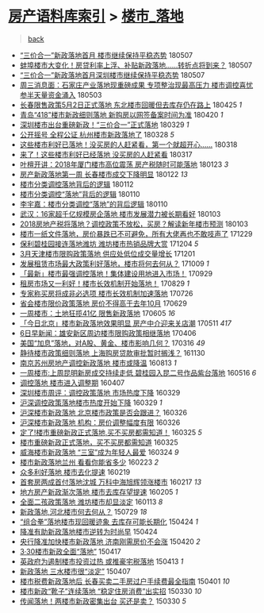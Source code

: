 [房产语料库索引](../../README.md)  > [楼市_落地](楼市_落地.md)
====
> [back](../README.md)

- [“三价合一”新政落地首月 楼市继续保持平稳态势](http://jkwz.applinzi.com/ittc/7100382047828968464.html#%E2%80%9C%E4%B8%89%E4%BB%B7%E5%90%88%E4%B8%80%E2%80%9D%E6%96%B0%E6%94%BF%E8%90%BD%E5%9C%B0%E9%A6%96%E6%9C%88+%E6%A5%BC%E5%B8%82%E7%BB%A7%E7%BB%AD%E4%BF%9D%E6%8C%81%E5%B9%B3%E7%A8%B3%E6%80%81%E5%8A%BF) 180507  
- [蚌埠楼市大变化！房贷利率上浮、补贴新政落地……转折点将到来？](http://jkwz.applinzi.com/ittc/7100293100926927878.html#%E8%9A%8C%E5%9F%A0%E6%A5%BC%E5%B8%82%E5%A4%A7%E5%8F%98%E5%8C%96%EF%BC%81%E6%88%BF%E8%B4%B7%E5%88%A9%E7%8E%87%E4%B8%8A%E6%B5%AE%E3%80%81%E8%A1%A5%E8%B4%B4%E6%96%B0%E6%94%BF%E8%90%BD%E5%9C%B0%E2%80%A6%E2%80%A6%E8%BD%AC%E6%8A%98%E7%82%B9%E5%B0%86%E5%88%B0%E6%9D%A5%EF%BC%9F) 180507  
- [“三价合一”新政落地首月深圳楼市继续保持平稳态势](http://jkwz.applinzi.com/ittc/7100280815361721361.html#%E2%80%9C%E4%B8%89%E4%BB%B7%E5%90%88%E4%B8%80%E2%80%9D%E6%96%B0%E6%94%BF%E8%90%BD%E5%9C%B0%E9%A6%96%E6%9C%88%E6%B7%B1%E5%9C%B3%E6%A5%BC%E5%B8%82%E7%BB%A7%E7%BB%AD%E4%BF%9D%E6%8C%81%E5%B9%B3%E7%A8%B3%E6%80%81%E5%8A%BF) 180507  
- [周三消息面：石家庄产业落地现重磅成果 专项整治现最高压力 楼市调控喜忧参半天量资金涌入](http://jkwz.applinzi.com/ittc/7098749473209713671.html#%E5%91%A8%E4%B8%89%E6%B6%88%E6%81%AF%E9%9D%A2%EF%BC%9A%E7%9F%B3%E5%AE%B6%E5%BA%84%E4%BA%A7%E4%B8%9A%E8%90%BD%E5%9C%B0%E7%8E%B0%E9%87%8D%E7%A3%85%E6%88%90%E6%9E%9C+%E4%B8%93%E9%A1%B9%E6%95%B4%E6%B2%BB%E7%8E%B0%E6%9C%80%E9%AB%98%E5%8E%8B%E5%8A%9B+%E6%A5%BC%E5%B8%82%E8%B0%83%E6%8E%A7%E5%96%9C%E5%BF%A7%E5%8F%82%E5%8D%8A%E5%A4%A9%E9%87%8F%E8%B5%84%E9%87%91%E6%B6%8C%E5%85%A5) 180503  
- [长春限售政策5月2日正式落地 东北楼市回暖但去库存仍在路上](http://jkwz.applinzi.com/ittc/7095843383446864902.html#%E9%95%BF%E6%98%A5%E9%99%90%E5%94%AE%E6%94%BF%E7%AD%965%E6%9C%882%E6%97%A5%E6%AD%A3%E5%BC%8F%E8%90%BD%E5%9C%B0+%E4%B8%9C%E5%8C%97%E6%A5%BC%E5%B8%82%E5%9B%9E%E6%9A%96%E4%BD%86%E5%8E%BB%E5%BA%93%E5%AD%98%E4%BB%8D%E5%9C%A8%E8%B7%AF%E4%B8%8A) 180425 *1* 
- [青岛“418”楼市新政细则落地 新购房以网签备案时间为准](http://jkwz.applinzi.com/ittc/7094066592688374795.html#%E9%9D%92%E5%B2%9B%E2%80%9C418%E2%80%9D%E6%A5%BC%E5%B8%82%E6%96%B0%E6%94%BF%E7%BB%86%E5%88%99%E8%90%BD%E5%9C%B0+%E6%96%B0%E8%B4%AD%E6%88%BF%E4%BB%A5%E7%BD%91%E7%AD%BE%E5%A4%87%E6%A1%88%E6%97%B6%E9%97%B4%E4%B8%BA%E5%87%86) 180420 *1* 
- [深圳楼市出台重磅新政！“三价合一”正式落地](http://jkwz.applinzi.com/ittc/7085937464835572753.html#%E6%B7%B1%E5%9C%B3%E6%A5%BC%E5%B8%82%E5%87%BA%E5%8F%B0%E9%87%8D%E7%A3%85%E6%96%B0%E6%94%BF%EF%BC%81%E2%80%9C%E4%B8%89%E4%BB%B7%E5%90%88%E4%B8%80%E2%80%9D%E6%AD%A3%E5%BC%8F%E8%90%BD%E5%9C%B0) 180329 *1* 
- [公开摇号 全程公证 杭州楼市新政落地了](http://jkwz.applinzi.com/ittc/7085613650608129040.html#%E5%85%AC%E5%BC%80%E6%91%87%E5%8F%B7+%E5%85%A8%E7%A8%8B%E5%85%AC%E8%AF%81+%E6%9D%AD%E5%B7%9E%E6%A5%BC%E5%B8%82%E6%96%B0%E6%94%BF%E8%90%BD%E5%9C%B0%E4%BA%86) 180328 *5* 
- [这些楼市利好已落地！没买房的人赶紧看，第一个就超开心……](http://jkwz.applinzi.com/ittc/7081709107541443590.html#%E8%BF%99%E4%BA%9B%E6%A5%BC%E5%B8%82%E5%88%A9%E5%A5%BD%E5%B7%B2%E8%90%BD%E5%9C%B0%EF%BC%81%E6%B2%A1%E4%B9%B0%E6%88%BF%E7%9A%84%E4%BA%BA%E8%B5%B6%E7%B4%A7%E7%9C%8B%EF%BC%8C%E7%AC%AC%E4%B8%80%E4%B8%AA%E5%B0%B1%E8%B6%85%E5%BC%80%E5%BF%83%E2%80%A6%E2%80%A6) 180318  
- [来了！这些楼市利好已经落地 没买房的人赶紧看](http://jkwz.applinzi.com/ittc/7081526854131647499.html#%E6%9D%A5%E4%BA%86%EF%BC%81%E8%BF%99%E4%BA%9B%E6%A5%BC%E5%B8%82%E5%88%A9%E5%A5%BD%E5%B7%B2%E7%BB%8F%E8%90%BD%E5%9C%B0+%E6%B2%A1%E4%B9%B0%E6%88%BF%E7%9A%84%E4%BA%BA%E8%B5%B6%E7%B4%A7%E7%9C%8B) 180317  
- [叶檀开讲：2018年厦门楼市高位震荡 房产税随时可能落地](http://jkwz.applinzi.com/ittc/7061690500933747723.html#%E5%8F%B6%E6%AA%80%E5%BC%80%E8%AE%B2%EF%BC%9A2018%E5%B9%B4%E5%8E%A6%E9%97%A8%E6%A5%BC%E5%B8%82%E9%AB%98%E4%BD%8D%E9%9C%87%E8%8D%A1+%E6%88%BF%E4%BA%A7%E7%A8%8E%E9%9A%8F%E6%97%B6%E5%8F%AF%E8%83%BD%E8%90%BD%E5%9C%B0) 180123 *3* 
- [房产新政落地第一周 长春楼市成交下降明显](http://jkwz.applinzi.com/ittc/7061410736708781063.html#%E6%88%BF%E4%BA%A7%E6%96%B0%E6%94%BF%E8%90%BD%E5%9C%B0%E7%AC%AC%E4%B8%80%E5%91%A8+%E9%95%BF%E6%98%A5%E6%A5%BC%E5%B8%82%E6%88%90%E4%BA%A4%E4%B8%8B%E9%99%8D%E6%98%8E%E6%98%BE) 180122 *13* 
- [楼市分类调控落地背后的逻辑](http://jkwz.applinzi.com/ittc/7057474397684630545.html#%E6%A5%BC%E5%B8%82%E5%88%86%E7%B1%BB%E8%B0%83%E6%8E%A7%E8%90%BD%E5%9C%B0%E8%83%8C%E5%90%8E%E7%9A%84%E9%80%BB%E8%BE%91) 180112  
- [楼市分类调控“落地”背后的逻辑](http://jkwz.applinzi.com/ittc/7056950819755131914.html#%E6%A5%BC%E5%B8%82%E5%88%86%E7%B1%BB%E8%B0%83%E6%8E%A7%E2%80%9C%E8%90%BD%E5%9C%B0%E2%80%9D%E8%83%8C%E5%90%8E%E7%9A%84%E9%80%BB%E8%BE%91) 180110  
- [李宇嘉：楼市分类调控“落地”的背后逻辑](http://jkwz.applinzi.com/ittc/7056814482104255494.html#%E6%9D%8E%E5%AE%87%E5%98%89%EF%BC%9A%E6%A5%BC%E5%B8%82%E5%88%86%E7%B1%BB%E8%B0%83%E6%8E%A7%E2%80%9C%E8%90%BD%E5%9C%B0%E2%80%9D%E7%9A%84%E8%83%8C%E5%90%8E%E9%80%BB%E8%BE%91) 180110  
- [武汉：16家超千亿规模房企落地 楼市发展潜力被长期看好](http://jkwz.applinzi.com/ittc/7054399553770357777.html#%E6%AD%A6%E6%B1%89%EF%BC%9A16%E5%AE%B6%E8%B6%85%E5%8D%83%E4%BA%BF%E8%A7%84%E6%A8%A1%E6%88%BF%E4%BC%81%E8%90%BD%E5%9C%B0+%E6%A5%BC%E5%B8%82%E5%8F%91%E5%B1%95%E6%BD%9C%E5%8A%9B%E8%A2%AB%E9%95%BF%E6%9C%9F%E7%9C%8B%E5%A5%BD) 180103  
- [2018房地产税将落地？调控政策不放松，买房？解读新年楼市预测](http://jkwz.applinzi.com/ittc/7054377360613180427.html#2018%E6%88%BF%E5%9C%B0%E4%BA%A7%E7%A8%8E%E5%B0%86%E8%90%BD%E5%9C%B0%EF%BC%9F%E8%B0%83%E6%8E%A7%E6%94%BF%E7%AD%96%E4%B8%8D%E6%94%BE%E6%9D%BE%EF%BC%8C%E4%B9%B0%E6%88%BF%EF%BC%9F%E8%A7%A3%E8%AF%BB%E6%96%B0%E5%B9%B4%E6%A5%BC%E5%B8%82%E9%A2%84%E6%B5%8B) 180103  
- [楼市一纸文件落地，房价暴跌已不可避免，所有大佬再也不敢吱声了](http://jkwz.applinzi.com/ittc/7052383791346091024.html#%E6%A5%BC%E5%B8%82%E4%B8%80%E7%BA%B8%E6%96%87%E4%BB%B6%E8%90%BD%E5%9C%B0%EF%BC%8C%E6%88%BF%E4%BB%B7%E6%9A%B4%E8%B7%8C%E5%B7%B2%E4%B8%8D%E5%8F%AF%E9%81%BF%E5%85%8D%EF%BC%8C%E6%89%80%E6%9C%89%E5%A4%A7%E4%BD%AC%E5%86%8D%E4%B9%9F%E4%B8%8D%E6%95%A2%E5%90%B1%E5%A3%B0%E4%BA%86) 171229  
- [保利碧桂园接连落地潍坊 潍坊楼市热销品牌大赏](http://jkwz.applinzi.com/ittc/7043017415066125329.html#%E4%BF%9D%E5%88%A9%E7%A2%A7%E6%A1%82%E5%9B%AD%E6%8E%A5%E8%BF%9E%E8%90%BD%E5%9C%B0%E6%BD%8D%E5%9D%8A+%E6%BD%8D%E5%9D%8A%E6%A5%BC%E5%B8%82%E7%83%AD%E9%94%80%E5%93%81%E7%89%8C%E5%A4%A7%E8%B5%8F) 171204 *5* 
- [3月天津楼市限购政策落地 供应处低位成交量增长](http://jkwz.applinzi.com/ittc/7042107480052597776.html#3%E6%9C%88%E5%A4%A9%E6%B4%A5%E6%A5%BC%E5%B8%82%E9%99%90%E8%B4%AD%E6%94%BF%E7%AD%96%E8%90%BD%E5%9C%B0+%E4%BE%9B%E5%BA%94%E5%A4%84%E4%BD%8E%E4%BD%8D%E6%88%90%E4%BA%A4%E9%87%8F%E5%A2%9E%E9%95%BF) 171201  
- [发展租赁市场最大政策利好落地，楼市将何去何从？](http://jkwz.applinzi.com/ittc/7022467172100736016.html#%E5%8F%91%E5%B1%95%E7%A7%9F%E8%B5%81%E5%B8%82%E5%9C%BA%E6%9C%80%E5%A4%A7%E6%94%BF%E7%AD%96%E5%88%A9%E5%A5%BD%E8%90%BD%E5%9C%B0%EF%BC%8C%E6%A5%BC%E5%B8%82%E5%B0%86%E4%BD%95%E5%8E%BB%E4%BD%95%E4%BB%8E%EF%BC%9F) 171009 *1* 
- [「最新」楼市最强调控落地！集体建设用地进入市场！](http://jkwz.applinzi.com/ittc/7018807340827149329.html#%E3%80%8C%E6%9C%80%E6%96%B0%E3%80%8D%E6%A5%BC%E5%B8%82%E6%9C%80%E5%BC%BA%E8%B0%83%E6%8E%A7%E8%90%BD%E5%9C%B0%EF%BC%81%E9%9B%86%E4%BD%93%E5%BB%BA%E8%AE%BE%E7%94%A8%E5%9C%B0%E8%BF%9B%E5%85%A5%E5%B8%82%E5%9C%BA%EF%BC%81) 170929  
- [租房市场又一利好！楼市长效机制开始落地！](http://jkwz.applinzi.com/ittc/7007179675410121745.html#%E7%A7%9F%E6%88%BF%E5%B8%82%E5%9C%BA%E5%8F%88%E4%B8%80%E5%88%A9%E5%A5%BD%EF%BC%81%E6%A5%BC%E5%B8%82%E9%95%BF%E6%95%88%E6%9C%BA%E5%88%B6%E5%BC%80%E5%A7%8B%E8%90%BD%E5%9C%B0%EF%BC%81) 170829 *1* 
- [专家称买房将成非必选项 楼市长效机制加速落地](http://jkwz.applinzi.com/ittc/6994544740081861648.html#%E4%B8%93%E5%AE%B6%E7%A7%B0%E4%B9%B0%E6%88%BF%E5%B0%86%E6%88%90%E9%9D%9E%E5%BF%85%E9%80%89%E9%A1%B9+%E6%A5%BC%E5%B8%82%E9%95%BF%E6%95%88%E6%9C%BA%E5%88%B6%E5%8A%A0%E9%80%9F%E8%90%BD%E5%9C%B0) 170726  
- [省会楼市限价政策落地 房价不得高于去年10月](http://jkwz.applinzi.com/ittc/6984472000415138820.html#%E7%9C%81%E4%BC%9A%E6%A5%BC%E5%B8%82%E9%99%90%E4%BB%B7%E6%94%BF%E7%AD%96%E8%90%BD%E5%9C%B0+%E6%88%BF%E4%BB%B7%E4%B8%8D%E5%BE%97%E9%AB%98%E4%BA%8E%E5%8E%BB%E5%B9%B410%E6%9C%88) 170629  
- [一周楼市：土地狂揽41亿 限售新政落地](http://jkwz.applinzi.com/ittc/6975706912233358340.html#%E4%B8%80%E5%91%A8%E6%A5%BC%E5%B8%82%EF%BC%9A%E5%9C%9F%E5%9C%B0%E7%8B%82%E6%8F%BD41%E4%BA%BF+%E9%99%90%E5%94%AE%E6%96%B0%E6%94%BF%E8%90%BD%E5%9C%B0) 170605 *16* 
- [「今日北京」楼市新政落地效果明显 房产中介迎来关店潮](http://jkwz.applinzi.com/ittc/6966191962347537413.html#%E3%80%8C%E4%BB%8A%E6%97%A5%E5%8C%97%E4%BA%AC%E3%80%8D%E6%A5%BC%E5%B8%82%E6%96%B0%E6%94%BF%E8%90%BD%E5%9C%B0%E6%95%88%E6%9E%9C%E6%98%8E%E6%98%BE+%E6%88%BF%E4%BA%A7%E4%B8%AD%E4%BB%8B%E8%BF%8E%E6%9D%A5%E5%85%B3%E5%BA%97%E6%BD%AE) 170511 *417* 
- [6日早新闻：雄安新区周边楼市限购政策相继落地](http://jkwz.applinzi.com/ittc/6953312989519283205.html#6%E6%97%A5%E6%97%A9%E6%96%B0%E9%97%BB%EF%BC%9A%E9%9B%84%E5%AE%89%E6%96%B0%E5%8C%BA%E5%91%A8%E8%BE%B9%E6%A5%BC%E5%B8%82%E9%99%90%E8%B4%AD%E6%94%BF%E7%AD%96%E7%9B%B8%E7%BB%A7%E8%90%BD%E5%9C%B0) 170406  
- [美国“加息”落地，对A股、黄金、楼市影响几何？](http://jkwz.applinzi.com/ittc/6945518631847986181.html#%E7%BE%8E%E5%9B%BD%E2%80%9C%E5%8A%A0%E6%81%AF%E2%80%9D%E8%90%BD%E5%9C%B0%EF%BC%8C%E5%AF%B9A%E8%82%A1%E3%80%81%E9%BB%84%E9%87%91%E3%80%81%E6%A5%BC%E5%B8%82%E5%BD%B1%E5%93%8D%E5%87%A0%E4%BD%95%EF%BC%9F) 170316 *49* 
- [静待楼市政策细则落地 上海购房贷款审批暂时搁浅？](http://jkwz.applinzi.com/ittc/6906428055081190405.html#%E9%9D%99%E5%BE%85%E6%A5%BC%E5%B8%82%E6%94%BF%E7%AD%96%E7%BB%86%E5%88%99%E8%90%BD%E5%9C%B0+%E4%B8%8A%E6%B5%B7%E8%B4%AD%E6%88%BF%E8%B4%B7%E6%AC%BE%E5%AE%A1%E6%89%B9%E6%9A%82%E6%97%B6%E6%90%81%E6%B5%85%EF%BC%9F) 161130  
- [南京苏州房地产调控新政落地 楼市或降温](http://jkwz.applinzi.com/ittc/6865767160986731525.html#%E5%8D%97%E4%BA%AC%E8%8B%8F%E5%B7%9E%E6%88%BF%E5%9C%B0%E4%BA%A7%E8%B0%83%E6%8E%A7%E6%96%B0%E6%94%BF%E8%90%BD%E5%9C%B0+%E6%A5%BC%E5%B8%82%E6%88%96%E9%99%8D%E6%B8%A9) 160813 *1* 
- [一周楼市:上周昆明新房成交持续走低 碧桂园入昆二号作品紫台落地](http://jkwz.applinzi.com/ittc/6832831046886097925.html#%E4%B8%80%E5%91%A8%E6%A5%BC%E5%B8%82%3A%E4%B8%8A%E5%91%A8%E6%98%86%E6%98%8E%E6%96%B0%E6%88%BF%E6%88%90%E4%BA%A4%E6%8C%81%E7%BB%AD%E8%B5%B0%E4%BD%8E+%E7%A2%A7%E6%A1%82%E5%9B%AD%E5%85%A5%E6%98%86%E4%BA%8C%E5%8F%B7%E4%BD%9C%E5%93%81%E7%B4%AB%E5%8F%B0%E8%90%BD%E5%9C%B0) 160516 *6* 
- [调控落地 楼市进入调整期](http://jkwz.applinzi.com/ittc/6818310556364571652.html#%E8%B0%83%E6%8E%A7%E8%90%BD%E5%9C%B0+%E6%A5%BC%E5%B8%82%E8%BF%9B%E5%85%A5%E8%B0%83%E6%95%B4%E6%9C%9F) 160407  
- [深圳楼市周评：调控政策落地 市场热度下降](http://jkwz.applinzi.com/ittc/6815027195114161156.html#%E6%B7%B1%E5%9C%B3%E6%A5%BC%E5%B8%82%E5%91%A8%E8%AF%84%EF%BC%9A%E8%B0%83%E6%8E%A7%E6%94%BF%E7%AD%96%E8%90%BD%E5%9C%B0+%E5%B8%82%E5%9C%BA%E7%83%AD%E5%BA%A6%E4%B8%8B%E9%99%8D) 160329  
- [沪深调控政策落地楼市热度开始下降](http://jkwz.applinzi.com/ittc/6815011063397352452.html#%E6%B2%AA%E6%B7%B1%E8%B0%83%E6%8E%A7%E6%94%BF%E7%AD%96%E8%90%BD%E5%9C%B0%E6%A5%BC%E5%B8%82%E7%83%AD%E5%BA%A6%E5%BC%80%E5%A7%8B%E4%B8%8B%E9%99%8D) 160329 *1* 
- [沪深楼市新政落地 北京楼市政策是否会跟进？](http://jkwz.applinzi.com/ittc/6813957508750115845.html#%E6%B2%AA%E6%B7%B1%E6%A5%BC%E5%B8%82%E6%96%B0%E6%94%BF%E8%90%BD%E5%9C%B0+%E5%8C%97%E4%BA%AC%E6%A5%BC%E5%B8%82%E6%94%BF%E7%AD%96%E6%98%AF%E5%90%A6%E4%BC%9A%E8%B7%9F%E8%BF%9B%EF%BC%9F) 160326  
- [沪深楼市新政落地 机构：房价调整幅度有限](http://jkwz.applinzi.com/ittc/6813926227484083205.html#%E6%B2%AA%E6%B7%B1%E6%A5%BC%E5%B8%82%E6%96%B0%E6%94%BF%E8%90%BD%E5%9C%B0+%E6%9C%BA%E6%9E%84%EF%BC%9A%E6%88%BF%E4%BB%B7%E8%B0%83%E6%95%B4%E5%B9%85%E5%BA%A6%E6%9C%89%E9%99%90) 160326  
- [定了!楼市重磅新政正式落地,买不买房都需知道！](http://jkwz.applinzi.com/ittc/6813624799955780612.html#%E5%AE%9A%E4%BA%86%21%E6%A5%BC%E5%B8%82%E9%87%8D%E7%A3%85%E6%96%B0%E6%94%BF%E6%AD%A3%E5%BC%8F%E8%90%BD%E5%9C%B0%2C%E4%B9%B0%E4%B8%8D%E4%B9%B0%E6%88%BF%E9%83%BD%E9%9C%80%E7%9F%A5%E9%81%93%EF%BC%81) 160325 *5* 
- [楼市重磅新政正式落地，买不买房都需知道](http://jkwz.applinzi.com/ittc/6813595840836797444.html#%E6%A5%BC%E5%B8%82%E9%87%8D%E7%A3%85%E6%96%B0%E6%94%BF%E6%AD%A3%E5%BC%8F%E8%90%BD%E5%9C%B0%EF%BC%8C%E4%B9%B0%E4%B8%8D%E4%B9%B0%E6%88%BF%E9%83%BD%E9%9C%80%E7%9F%A5%E9%81%93) 160325  
- [威海楼市新政落地 “三室”成为年轻人最爱](http://jkwz.applinzi.com/ittc/6813181380347315205.html#%E5%A8%81%E6%B5%B7%E6%A5%BC%E5%B8%82%E6%96%B0%E6%94%BF%E8%90%BD%E5%9C%B0+%E2%80%9C%E4%B8%89%E5%AE%A4%E2%80%9D%E6%88%90%E4%B8%BA%E5%B9%B4%E8%BD%BB%E4%BA%BA%E6%9C%80%E7%88%B1) 160324 *9* 
- [楼市新政落地兰州 看看你能省多少](http://jkwz.applinzi.com/ittc/6802071319076144133.html#%E6%A5%BC%E5%B8%82%E6%96%B0%E6%94%BF%E8%90%BD%E5%9C%B0%E5%85%B0%E5%B7%9E+%E7%9C%8B%E7%9C%8B%E4%BD%A0%E8%83%BD%E7%9C%81%E5%A4%9A%E5%B0%91) 160223 *2* 
- [众多利好落地 楼市去化提速](http://jkwz.applinzi.com/ittc/6800460986247021572.html#%E4%BC%97%E5%A4%9A%E5%88%A9%E5%A5%BD%E8%90%BD%E5%9C%B0+%E6%A5%BC%E5%B8%82%E5%8E%BB%E5%8C%96%E6%8F%90%E9%80%9F) 160219  
- [首套房两成首付落地沈城 万科中海旭辉领涨楼市](http://jkwz.applinzi.com/ittc/6799708599358063621.html#%E9%A6%96%E5%A5%97%E6%88%BF%E4%B8%A4%E6%88%90%E9%A6%96%E4%BB%98%E8%90%BD%E5%9C%B0%E6%B2%88%E5%9F%8E+%E4%B8%87%E7%A7%91%E4%B8%AD%E6%B5%B7%E6%97%AD%E8%BE%89%E9%A2%86%E6%B6%A8%E6%A5%BC%E5%B8%82) 160217 *13* 
- [地方房产新政渐次落地 楼市去库存望提速](http://jkwz.applinzi.com/ittc/6795327804199666693.html#%E5%9C%B0%E6%96%B9%E6%88%BF%E4%BA%A7%E6%96%B0%E6%94%BF%E6%B8%90%E6%AC%A1%E8%90%BD%E5%9C%B0+%E6%A5%BC%E5%B8%82%E5%8E%BB%E5%BA%93%E5%AD%98%E6%9C%9B%E6%8F%90%E9%80%9F) 160205 *1* 
- [全面二孩政策落地 潍坊楼市却显淡定](http://jkwz.applinzi.com/ittc/6786753166515373060.html#%E5%85%A8%E9%9D%A2%E4%BA%8C%E5%AD%A9%E6%94%BF%E7%AD%96%E8%90%BD%E5%9C%B0+%E6%BD%8D%E5%9D%8A%E6%A5%BC%E5%B8%82%E5%8D%B4%E6%98%BE%E6%B7%A1%E5%AE%9A) 160113 *8* 
- [新政落地,河北楼市何去何从？](http://jkwz.applinzi.com/ittc/547650615423224705.html#%E6%96%B0%E6%94%BF%E8%90%BD%E5%9C%B0%2C%E6%B2%B3%E5%8C%97%E6%A5%BC%E5%B8%82%E4%BD%95%E5%8E%BB%E4%BD%95%E4%BB%8E%EF%BC%9F) 150729 *18* 
- [“组合拳”落地楼市现回暖迹象 去库存可能长期化](http://jkwz.applinzi.com/ittc/547650611406583627.html#%E2%80%9C%E7%BB%84%E5%90%88%E6%8B%B3%E2%80%9D%E8%90%BD%E5%9C%B0%E6%A5%BC%E5%B8%82%E7%8E%B0%E5%9B%9E%E6%9A%96%E8%BF%B9%E8%B1%A1+%E5%8E%BB%E5%BA%93%E5%AD%98%E5%8F%AF%E8%83%BD%E9%95%BF%E6%9C%9F%E5%8C%96) 150424 *1* 
- [降准有助新政落地楼市逆转为时尚早](http://jkwz.applinzi.com/ittc/547650611406873715.html#%E9%99%8D%E5%87%86%E6%9C%89%E5%8A%A9%E6%96%B0%E6%94%BF%E8%90%BD%E5%9C%B0%E6%A5%BC%E5%B8%82%E9%80%86%E8%BD%AC%E4%B8%BA%E6%97%B6%E5%B0%9A%E6%97%A9) 150424  
- [央行降准加快楼市新政落地 济南刚需房价不会涨](http://jkwz.applinzi.com/ittc/547650611406001086.html#%E5%A4%AE%E8%A1%8C%E9%99%8D%E5%87%86%E5%8A%A0%E5%BF%AB%E6%A5%BC%E5%B8%82%E6%96%B0%E6%94%BF%E8%90%BD%E5%9C%B0+%E6%B5%8E%E5%8D%97%E5%88%9A%E9%9C%80%E6%88%BF%E4%BB%B7%E4%B8%8D%E4%BC%9A%E6%B6%A8) 150420 *2* 
- [3·30楼市新政全面“落地”](http://jkwz.applinzi.com/ittc/547650611405467586.html#3%C2%B730%E6%A5%BC%E5%B8%82%E6%96%B0%E6%94%BF%E5%85%A8%E9%9D%A2%E2%80%9C%E8%90%BD%E5%9C%B0%E2%80%9D) 150417  
- [英政府为遏制楼市投资过热 或推豪宅税落地](http://jkwz.applinzi.com/ittc/547650611405490412.html#%E8%8B%B1%E6%94%BF%E5%BA%9C%E4%B8%BA%E9%81%8F%E5%88%B6%E6%A5%BC%E5%B8%82%E6%8A%95%E8%B5%84%E8%BF%87%E7%83%AD+%E6%88%96%E6%8E%A8%E8%B1%AA%E5%AE%85%E7%A8%8E%E8%90%BD%E5%9C%B0) 150413 *1* 
- [新政落地 三水楼市很“淡定”](http://jkwz.applinzi.com/ittc/547650611399048799.html#%E6%96%B0%E6%94%BF%E8%90%BD%E5%9C%B0+%E4%B8%89%E6%B0%B4%E6%A5%BC%E5%B8%82%E5%BE%88%E2%80%9C%E6%B7%A1%E5%AE%9A%E2%80%9D) 150407  
- [楼市税费新政落地后 长春买卖二手房过户手续费最全指南](http://jkwz.applinzi.com/ittc/547650611397499465.html#%E6%A5%BC%E5%B8%82%E7%A8%8E%E8%B4%B9%E6%96%B0%E6%94%BF%E8%90%BD%E5%9C%B0%E5%90%8E+%E9%95%BF%E6%98%A5%E4%B9%B0%E5%8D%96%E4%BA%8C%E6%89%8B%E6%88%BF%E8%BF%87%E6%88%B7%E6%89%8B%E7%BB%AD%E8%B4%B9%E6%9C%80%E5%85%A8%E6%8C%87%E5%8D%97) 150401 *10* 
- [楼市新政“靴子”连续落地 “稳定住房消费”出实招](http://jkwz.applinzi.com/ittc/547650611401750159.html#%E6%A5%BC%E5%B8%82%E6%96%B0%E6%94%BF%E2%80%9C%E9%9D%B4%E5%AD%90%E2%80%9D%E8%BF%9E%E7%BB%AD%E8%90%BD%E5%9C%B0+%E2%80%9C%E7%A8%B3%E5%AE%9A%E4%BD%8F%E6%88%BF%E6%B6%88%E8%B4%B9%E2%80%9D%E5%87%BA%E5%AE%9E%E6%8B%9B) 150330 *10* 
- [传闻落地！两楼市新政密集出台 买还是卖？](http://jkwz.applinzi.com/ittc/547650611400941086.html#%E4%BC%A0%E9%97%BB%E8%90%BD%E5%9C%B0%EF%BC%81%E4%B8%A4%E6%A5%BC%E5%B8%82%E6%96%B0%E6%94%BF%E5%AF%86%E9%9B%86%E5%87%BA%E5%8F%B0+%E4%B9%B0%E8%BF%98%E6%98%AF%E5%8D%96%EF%BC%9F) 150330 *5* 
